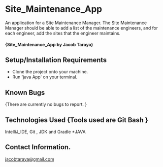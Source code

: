 # Site_Maintenance_App
An application for a Site Maintenance Manager. The Site Maintenance Manager should be able to add a list of the maintenance engineers, and for each engineer, add the sites that the engineer maintains.


#### {Site_Maintenance_App by Jacob Taraya}

## Setup/Installation Requirements

- Clone the project onto your machine.
- Run 'java App' on your terminal.


## Known Bugs

{There are currently no bugs to report. }

## Technologies Used {Tools used are Git Bash }
IntelliJ_IDE, Git , JDK and Gradle
\*JAVA

## Contact Information.
jacobtaraya@gmail.com
